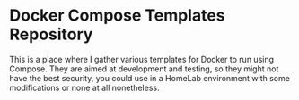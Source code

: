 # Docker Compose Templates Repository

This is a place where I gather various templates for Docker to run using Compose. They are aimed at development and testing, so they might not have the best security, you could use in a HomeLab environment with some modifications or none at all nonetheless.
